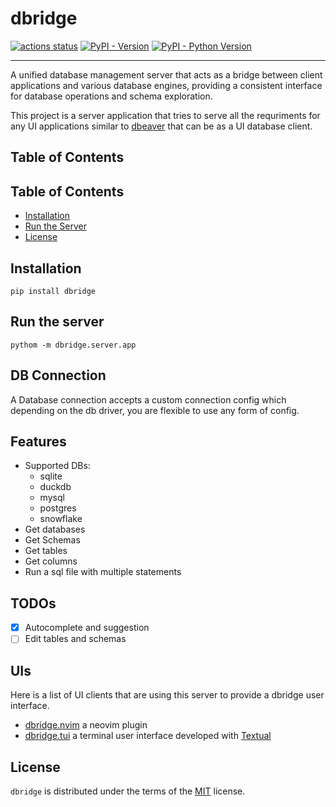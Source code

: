 # dbridge

[![actions status](https://img.shields.io/github/actions/workflow/status/e3oroush/dbridge/publish-pypi.yml?ref=tags/*&logo=github&style=)](https://github.com/e3oroush/dbridge/actions)
[![PyPI - Version](https://img.shields.io/pypi/v/dbridge.svg)](https://pypi.org/project/dbridge)
[![PyPI - Python Version](https://img.shields.io/pypi/pyversions/dbridge.svg)](https://pypi.org/project/dbridge)

---

A unified database management server that acts as a bridge between client applications and various database engines, providing a consistent interface for database operations and schema exploration.

This project is a server application that tries to serve all the requriments for any UI applications similar to [dbeaver](https://dbeaver.io/) that can be as a UI database client.

## Table of Contents

## Table of Contents

- [Installation](#installation)
- [Run the Server](#run-the-server)
- [License](#license)

## Installation

```console
pip install dbridge
```

## Run the server

```console
pythom -m dbridge.server.app
```

## DB Connection

A Database connection accepts a custom connection config which depending on the db driver, you are flexible to use any form of config.

## Features

- Supported DBs:
  - sqlite
  - duckdb
  - mysql
  - postgres
  - snowflake
- Get databases
- Get Schemas
- Get tables
- Get columns
- Run a sql file with multiple statements

## TODOs

- [x] Autocomplete and suggestion
- [ ] Edit tables and schemas

## UIs

Here is a list of UI clients that are using this server to provide a dbridge user interface.

- [dbridge.nvim](https://github.com/e3oroush/dbridge.nvim) a neovim plugin
- [dbridge.tui](https://github.com/e3oroush/dbridge.nvim) a terminal user interface developed with [Textual](https://textual.textualize.io/)

## License

`dbridge` is distributed under the terms of the [MIT](https://spdx.org/licenses/MIT.html) license.
